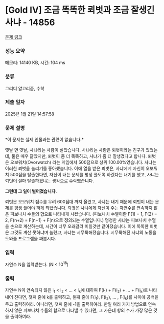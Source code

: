 # [Gold IV] 조금 똑똑한 뢰벗과 조금 잘생긴 사냐 - 14856 

[문제 링크](https://www.acmicpc.net/problem/14856) 

### 성능 요약

메모리: 14140 KB, 시간: 104 ms

### 분류

그리디 알고리즘, 수학

### 제출 일자

2025년 1월 21일 14:57:58

### 문제 설명

<p>*이 문제는 실제 인물과는 관련이 없습니다.*</p>

<p>옛날 먼 옛날, 사냐라는 사람이 살았습니다. 사냐라는 사람은 뢰벗이라는 친구가 있었는데, 둘은 매우 닮았지만, 뢰벗이 좀 더 똑똑하고, 사냐가 좀 더 잘생겼다고 합니다. 뢰벗은 오보워치(Ovorwatch) 라는 게임에서 500점으로 상위 100.00%였습니다. 사냐는 이러한 뢰벗을 놀리기를 좋아했습니다. 이에 열을 받은 뢰벗은, 사냐에게 자신이 오보워치 500점을 탈출한다면, 자신이 내는 문제를 평생 풀도록 하겠다는 내기를 했고, 사냐는 뢰벗이 설마 탈출하겠냐는 생각으로 수락했습니다.</p>

<p><strong>그런데 그 일이 벌어졌습니다.</strong></p>

<p>뢰벗은 오보워치 점수를 무려 600점대 까지 올렸고, 사냐는 내기 때문에 뢰벗이 내는 문제를 평생 풀어야 하게 되었습니다. 뢰벗은 사냐에게 자신이 주는 자연수를 연속하지 않은 피보나치 수들의 합으로 나타내게 시켰습니다. (피보나치 수열이란 F(1) = 1, F(2) = 2, F(n+2) = F(n+1) + F(n)으로 정의되는 수열입니다.) 멍청한 사냐는 피보나치 수열을 손으로 계산하는데, 시간이 너무 오래걸려 미칠것만 같아졌습니다. 이에 똑똑한 뢰벗은 그것도 계산 못하냐며 놀렸고, 사냐는 시무룩해졌습니다. 시무룩해진 사냐의 노동을 도와줄 프로그램을 짜봅시다.</p>

### 입력 

 <p>자연수 N을 입력받는다. (N < 10<sup>18</sup>)</p>

### 출력 

 <p>자연수 N이 연속되지 않은 i<sub>1</sub> < i<sub>2</sub> < ... < i<sub>k</sub>에 대하여 F(i<sub>1</sub>) + F(i<sub>2</sub>) + ... + F(i<sub>k</sub>)로 나타내어 진다면, 첫째 줄에 k를 출력하고, 둘째 줄에 F(i<sub>1</sub>), F(i<sub>2</sub>), ... , F(i<sub>k</sub>)를 사이에 공백을 두고 출력하여라. 아니라면, 첫째 줄에 -1을 출력하여라. 만일 여러 가지 방법으로 연속하지 않은 피보나치 수들의 합으로 나타낼 수 있다면, 그 가운데 항의 수가 가장 많은 것을 출력하여라.</p>

